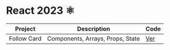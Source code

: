  # React 2023 ⚛️

Project | Description | Code
| --- | --- | --- |
| Follow Card | Components, Arrays, Props, State | [Ver](projects/01-follow-cards/) |
